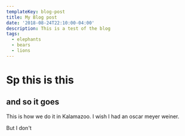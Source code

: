 ```yaml
---
templateKey: blog-post
title: My Blog post
date: '2018-08-24T22:10:00-04:00'
description: This is a test of the blog
tags:
  - elephants
  - bears
  - lions
---
```

# Sp this is this

## and so it goes

This is how we do it in Kalamazoo. I wish I had an oscar meyer weiner.

But I don't
